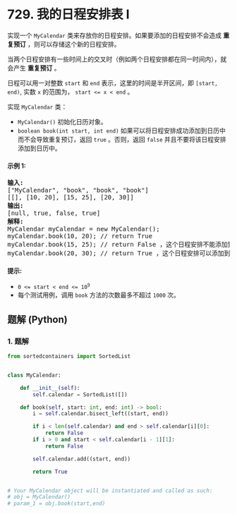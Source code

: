 # 729. 我的日程安排表 I
实现一个 `MyCalendar` 类来存放你的日程安排。如果要添加的日程安排不会造成 **重复预订** ，则可以存储这个新的日程安排。

当两个日程安排有一些时间上的交叉时（例如两个日程安排都在同一时间内），就会产生 **重复预订** 。

日程可以用一对整数 `start` 和 `end` 表示，这里的时间是半开区间，即 `[start, end)`, 实数 `x` 的范围为，  `start <= x < end` 。

实现 `MyCalendar` 类：

* `MyCalendar()` 初始化日历对象。
* `boolean book(int start, int end)` 如果可以将日程安排成功添加到日历中而不会导致重复预订，返回 `true` 。否则，返回 `false` 并且不要将该日程安排添加到日历中。

#### 示例 1:
<pre>
<strong>输入:</strong>
["MyCalendar", "book", "book", "book"]
[[], [10, 20], [15, 25], [20, 30]]
<strong>输出:</strong>
[null, true, false, true]
<strong>解释:</strong>
MyCalendar myCalendar = new MyCalendar();
myCalendar.book(10, 20); // return True
myCalendar.book(15, 25); // return False ，这个日程安排不能添加到日历中，因为时间 15 已经被另一个日程安排预订了。
myCalendar.book(20, 30); // return True ，这个日程安排可以添加到日历中，因为第一个日程安排预订的每个时间都小于 20 ，且不包含时间 20 。
</pre>

#### 提示:
* <code>0 <= start < end <= 10<sup>9</sup></code>
* 每个测试用例，调用 `book` 方法的次数最多不超过 `1000` 次。

## 题解 (Python)

### 1. 题解
```Python
from sortedcontainers import SortedList


class MyCalendar:

    def __init__(self):
        self.calendar = SortedList([])

    def book(self, start: int, end: int) -> bool:
        i = self.calendar.bisect_left((start, end))

        if i < len(self.calendar) and end > self.calendar[i][0]:
            return False
        if i > 0 and start < self.calendar[i - 1][1]:
            return False

        self.calendar.add((start, end))

        return True


# Your MyCalendar object will be instantiated and called as such:
# obj = MyCalendar()
# param_1 = obj.book(start,end)
```
